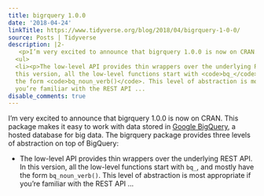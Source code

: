```yaml
---
title: bigrquery 1.0.0
date: '2018-04-24'
linkTitle: https://www.tidyverse.org/blog/2018/04/bigrquery-1-0-0/
source: Posts | Tidyverse
description: |2-
   <p>I’m very excited to announce that bigrquery 1.0.0 is now on CRAN. This package makes it easy to work with data stored in <a href="https://developers.google.com/bigquery/">Google BigQuery</a>, a hosted database for big data. The bigrquery package provides three levels of abstraction on top of BigQuery:</p>
  <ul>
  <li><p>The low-level API provides thin wrappers over the underlying REST API. In
  this version, all the low-level functions start with <code>bq_</code>, and mostly have
  the form <code>bq_noun_verb()</code>. This level of abstraction is most appropriate if
  you’re familiar with the REST API ...
disable_comments: true
---
```

 <p>I’m very excited to announce that bigrquery 1.0.0 is now on CRAN. This package makes it easy to work with data stored in <a href="https://developers.google.com/bigquery/">Google BigQuery</a>, a hosted database for big data. The bigrquery package provides three levels of abstraction on top of BigQuery:</p>
<ul>
<li><p>The low-level API provides thin wrappers over the underlying REST API. In
this version, all the low-level functions start with <code>bq_</code>, and mostly have
the form <code>bq_noun_verb()</code>. This level of abstraction is most appropriate if
you’re familiar with the REST API ...